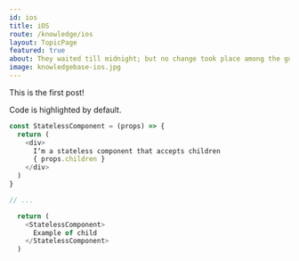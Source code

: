 ```yaml
---
id: ios
title: iOS
route: /knowledge/ios
layout: TopicPage
featured: true
about: They waited till midnight; but no change took place among the guards. They waited till midnight; but no change took place among the guards. They waited till midnight; but no change took place among the guards.
image: knowledgebase-ios.jpg
---
```


This is the first post!

Code is highlighted by default.

```js
const StatelessComponent = (props) => {
  return (
    <div>
      I‘m a stateless component that accepts children
      { props.children }
    </div>
  )
}

// ...

  return (
    <StatelessComponent>
      Example of child
    </StatelessComponent>
  )
```
